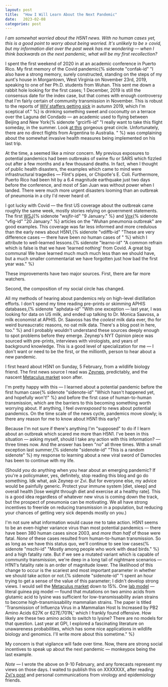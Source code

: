 ```yaml
---
layout: post
title:  "How I Will Learn About the Next Pandemic"
date:   2023-02-08
categories: post
---
```


*I am somewhat worried about the H5N1 news. With no human cases yet, this is a good point to worry about being worried. It's unlikely to be ≥ covid, but my information diet over the past week has me wondering — when I think backwards on the next pandemic, what will be my first recollection?*

I spent the first weekend of 2020 in at an academic conference in Puerto Rico. My first memory of the Covid pandemic{% sidenote "confak-id" "I also have a strong memory, surely constructed, standing on the steps of my aunt's house in Morgantown, West Virginia on November 23rd, 2019, speaking to one of her Ph.D. students from Wuhan. This sent me down a rabbit hole looking for the first cases; 1 December, 2019 is still the consensus date for the index case, but that comes with enough controversy that I'm fairly certain of community transmission in November. This is robust to the reports of [WIV staffers getting sick](https://www.wsj.com/articles/intelligence-on-sick-staff-at-wuhan-lab-fuels-debate-on-covid-19-origin-11621796228) in autumn 2019, which I'm sceptical of." %} is drinking something sweet and coconutty on a terrace over the Laguna del Condado — an academic used to flying between Beijing and New York{% sidenote "grcirfli-id" "I really want to take this flight someday, in the summer. Look [at this](http://gc.kls2.com/cgi-bin/gc?PATH=PEK-JFK&RANGE=&PATH-COLOR=red&PATH-UNITS=nm&PATH-MINIMUM=&SPEED-GROUND=&SPEED-UNITS=kts&RANGE-STYLE=best&RANGE-COLOR=navy&MAP-STYLE=) gorgeous great circle. Unfortunately, there are no direct flights from Argentina to Australia. " %} was complaining about the somewhat invasive health measures being implemented on his last trip. 

At the time, a  seemed like a minor concern. My previous exposures to potential pandemics had been outbreaks of swine flu or SARS which fizzled out after a few months and a few thousand deaths. In fact, when I thought of public health disasters, the examples which came to mind were infrastructural tragedies — Flint's pipes, or Chipotle's E. Coli. Furthermore, Puerto Rico had been hit by a 6.4 magnitude earthquake just two days before the conference, and most of San Juan was without power when I landed. There were much more urgent disasters looming than an outbreak of pneumonia in a city I'd never heard of. 

I got lucky with Covid — the first US coverage about the outbreak came roughly the same week, mostly stories relying on government statements. The first [WSJ](https://www.wsj.com/articles/health-officials-work-to-solve-chinas-mystery-virus-outbreak-11578308757?mod=searchresults&page=1&pos=2&mod=article_inline){% sidenote "wsjfir-id" "9 January." %} and [Vox](https://www.vox.com/2020/1/9/21058069/wuhan-pneumonia-outbreak){% sidenote "vfig-id" "20 January." %} articles on the "Wuhan pneumonia outbreak" are good examples. This coverage was far less informed and more credulous than the early news about H5N1,{% sidenote "vdiffb-id" "These are very difference cases — there have been *no* human cases of " %} which I attribute to well-learned lessons.{% sidenote "learno-id" "A common refrain which is false is that we have 'learned nothing' from Covid. A great big communal We have learned much much much less than we should have, but a much smaller commentariat we have forgotten just how bad the first year was." %}

These improvements have two major sources. First, there are far more watchers. 

Second, the composition of my social circle has changed.

All my methods of hearing about pandemics rely on high-level distillation efforts. I don't spend my time reading pre-prints or skimming APHIS databases,{% sidenote "aphdata-id" "With one exception — last year, I was looking for data on US milk, and ended up talking to Dr. Monica Saavoss, a milk economist at APHIS. Dr. Saavoss has the *coolest* milk data ever, tho for weird bureaucratic reasons, no oat milk data. There's a blog post in here, too." %} and I probably wouldn't understand these sources deeply enough to spot problems before they emerge. Zeynep's NYT Opinion piece was sourced with pre-prints, interviews with virologists, and years of background knowledge. This is a good level of specialization for me — I don't want or need to be the first, or the millionth, person to hear about a new pandemic. 

I first heard about H5N1 on Sunday, 5 February, from a wildlife biology friend. The first news source I read was [Zeynep](https://www.nytimes.com/2023/02/03/opinion/bird-flu-h5n1-pandemic.html), predictably, and the nascent [Metaculus market](https://www.metaculus.com/questions/15025/who-pheic-declaration-on-h5n1/) soon after. 

I'm pretty happy with this — I learned about a potential pandemic before the first human case{% sidenote "sidenote-id" "Which hasn't happened yet, and hopefully won't!" %} and before the first case of human-to-human transmission, which are the barriers to this becoming something worth worrying about. If anything, I feel *overexposed* to news about potential pandemics. On the time scale of the news cycle, pandemics move slowly; is there any reason for me to know about H5N1 this early? 

Because I'm not sure if there's anything I'm "supposed" to do if I learn about an outbreak which scared me more than H5N1. I've been in this situation — asking myself, should I take any action with this information? — three times now. And the answer has been "no" all three times. With a small exception last summer,{% sidenote "sidenote-id" "This is a random sidenote" %} my response to learning about a new viral sword of Damocles has been to continue with my life.

(Should *you* do anything when you hear about an emerging pandemic? If you're a policymaker, yes, definitely, stop reading this blog and go do something. Idk what, ask Zeynep or Zvi. But for everyone else, my advice would be painfully generic. Protect your immune system [diet, sleep] and overall health [lose weight through diet and exercise at a healthy rate]. This is a good idea regardless of whatever new virus is coming down the track, but the prospect of pneumonia can be motivating. We all have strong incentives to freeride on reducing transmission in a population, but reducing your chances of getting very sick depends mostly on you.)

I'm not sure what information would cause me to take action. H5N1 seems to be an even-higher variance virus than most potential pandemics — there have been 380 human cases since 2003, and *more than half* of those were fatal. *None* of these cases resulted from human-to-human transmission. So as long as we have this status quo, we'll continue to see low cases{% sidenote "mschi-id" "Mostly among people who work with dead birds." %} and a high fatality rate. But if we see a mutated variant which is capable of community transmission, we're deep in a long tail of nightmare scenarios — H1N1's fatality rate is an order of magnitude lower. The likelihood of this change to occur is the scariest and most important parameter in whether we should take action or not.{% sidenote "sidenote-id" "I spent an hour trying to get a sense of the value of this parameter; I didn't develop strong views. I would sell the [Metaculus market](https://www.metaculus.com/questions/15026/h5n1-human-to-human-transmission/) down to 15%. One [lab model](https://journals.plos.org/plospathogens/article/info:doi/10.1371/journal.ppat.1000252) — literal guinea pig model — found that mutations on two amino acids from glutamic acid to lysine was sufficient for low-transmissability avian strains to become high-transmissability mammalian strains. The paper is titled 'Transmission of Influenza Virus in a Mammalian Host Is Increased by PB2 Amino Acids 627K or 627E/701N,' which I frankly found offensive. How likely are these two amino acids to switch to lysine? There are no models for that question. Last year at GPI, I explored a fascinating literature on unawareness probabilities, which has some nice applications in wildlife biology and genomics. I'll write more about this sometime." %} 

My concern is that vigilance will fade over time.  Now, there are strong social incentives to speak up about the next pandemic — monkeypox being the last example.

*Note* — I wrote the above on 9-10 February, and any forecasts represent my views on those days. I waited to publish this on XXXXXXX, after reading [Zvi's post](https://thezvi.substack.com/p/h5n1) and personal communications from virology and epidemiology friends. 

